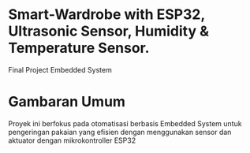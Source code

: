 # Smart-Wardrobe with ESP32, Ultrasonic Sensor, Humidity & Temperature Sensor.
Final Project Embedded System
# Gambaran Umum
Proyek ini berfokus pada otomatisasi berbasis Embedded System untuk pengeringan pakaian yang efisien dengan menggunakan sensor dan aktuator dengan mikrokontroller ESP32
